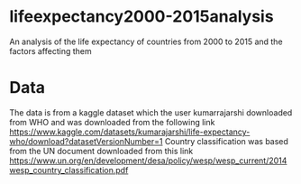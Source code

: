 # lifeexpectancy2000-2015analysis
An analysis of the life expectancy of countries from 2000 to 2015 and the factors affecting them

# Data
The data is from a kaggle dataset which the user kumarrajarshi downloaded from WHO and was downloaded from the following link https://www.kaggle.com/datasets/kumarajarshi/life-expectancy-who/download?datasetVersionNumber=1
Country classification was based from the UN document downloaded from this link https://www.un.org/en/development/desa/policy/wesp/wesp_current/2014wesp_country_classification.pdf

